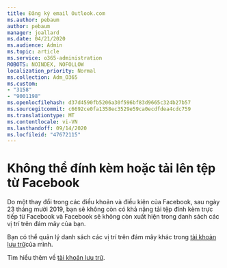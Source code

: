 ```yaml
---
title: Đăng ký email Outlook.com
ms.author: pebaum
author: pebaum
manager: joallard
ms.date: 04/21/2020
ms.audience: Admin
ms.topic: article
ms.service: o365-administration
ROBOTS: NOINDEX, NOFOLLOW
localization_priority: Normal
ms.collection: Adm_O365
ms.custom:
- "3158"
- "9001198"
ms.openlocfilehash: d37d4590fb5206a30f596bf83d9665c324b27b57
ms.sourcegitcommit: c6692ce0fa1358ec3529e59ca0ecdfdea4cdc759
ms.translationtype: MT
ms.contentlocale: vi-VN
ms.lasthandoff: 09/14/2020
ms.locfileid: "47672115"
---
```

# <a name="unable-to-attach-or-upload-files-from-facebook"></a>Không thể đính kèm hoặc tải lên tệp từ Facebook

Do một thay đổi trong các điều khoản và điều kiện của Facebook, sau ngày 23 tháng mười 2019, bạn sẽ không còn có khả năng tải tệp đính kèm trực tiếp từ Facebook và Facebook sẽ không còn xuất hiện trong danh sách các vị trí trên đám mây của bạn. 

Bạn có thể quản lý danh sách các vị trí trên đám mây khác trong [tài khoản lưu trữ](https://go.microsoft.com/fwlink/?linkid=2111075)của mình.

Tìm hiểu thêm về [tài khoản lưu trữ](https://support.office.com/article/477cb7cc-5732-4c40-8f23-30472de8138a).
  